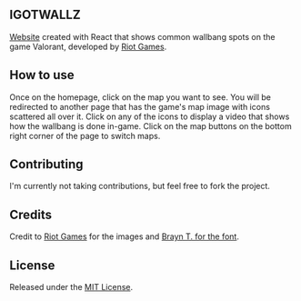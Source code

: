 ## IGOTWALLZ
[Website](https://www.igotwallz.com) created with React that shows common wallbang spots on the game Valorant, developed by [Riot Games](https://www.riotgames.com/en).

## How to use
Once on the homepage, click on the map you want to see. You will be redirected to another page that has the game's map image with icons scattered all over it. Click on any of the icons to display a video that shows how the wallbang is done in-game. Click on the map buttons on the bottom right corner of the page to switch maps.

## Contributing
I'm currently not taking contributions, but feel free to fork the project.

## Credits
Credit to [Riot Games](https://www.riotgames.com/en) for the images and [Brayn T. for the font](https://www.dafont.com/valorant.font).

## License
Released under the [MIT License](LICENSE).
